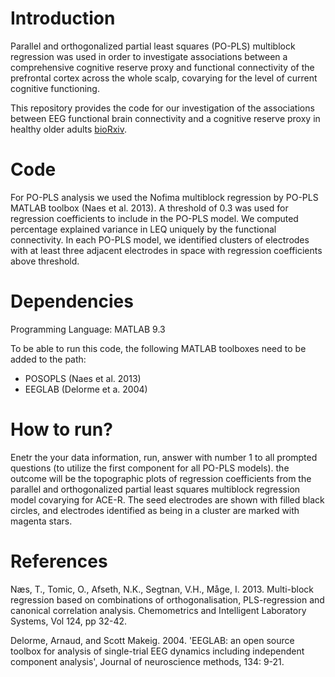 # Introduction
Parallel and orthogonalized partial least squares (PO-PLS) multiblock regression was used in order to investigate associations between a comprehensive cognitive reserve proxy and functional connectivity of the prefrontal cortex across the whole scalp, covarying for the level of current cognitive functioning.

This repository provides the code for our investigation of the associations between EEG functional brain connectivity and a cognitive reserve proxy in healthy older adults [bioRxiv](http://https://www.biorxiv.org/content/10.1101/625608v1.abstract).

# Code
For PO-PLS analysis we used the Nofima multiblock regression by PO-PLS MATLAB toolbox (Naes et al. 2013). A threshold of 0.3 was used for regression coefficients to include in the PO-PLS model. We computed percentage explained variance in LEQ uniquely by the functional connectivity. In each PO-PLS model, we identified clusters of electrodes with at least three adjacent electrodes in space with regression coefficients above threshold. 

# Dependencies
Programming Language: MATLAB 9.3
 
To be able to run this code, the following MATLAB toolboxes need to be added to the path:
* POSOPLS (Naes et al. 2013)
* EEGLAB (Delorme et a. 2004)

# How to run?
Enetr the your data information, run, answer with number 1 to all prompted questions (to utilize the first component for all PO-PLS models). the outcome will be the topographic plots of regression coefficients from the parallel and orthogonalized partial least squares multiblock regression model covarying for ACE-R. The seed electrodes are shown with filled black circles, and electrodes identified as being in a cluster are marked with magenta stars.            

# References
Næs, T., Tomic, O., Afseth, N.K., Segtnan, V.H., Måge, I. 2013. Multi-block regression based on combinations of orthogonalisation, PLS-regression and canonical correlation analysis. Chemometrics and Intelligent Laboratory Systems, Vol 124, pp 32-42.

Delorme, Arnaud, and Scott  Makeig. 2004. 'EEGLAB: an open source toolbox for analysis of single-trial EEG dynamics including independent component analysis', Journal of neuroscience methods, 134: 9-21.
